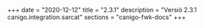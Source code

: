+++
date        = "2020-12-12"
title       = "2.3.1"
description = "Versió 2.3.1 canigo.integration.sarcat"
sections    = "canigo-fwk-docs"
+++